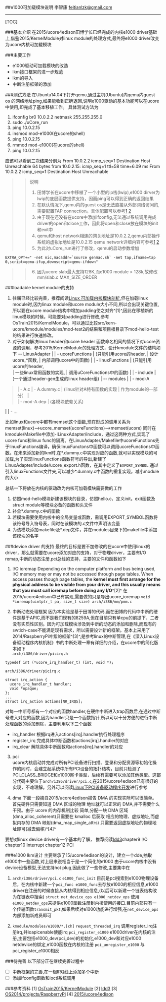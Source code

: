 ##e1000可加载模块说明
李智康
feitianlzk@gmail.com

- - -

[TOC]


###基本介绍
在2015/ucore4edison田博学长已经完成的内核e1000 driver基础上,借鉴2015/KernelModule对linux module的处理方式,最终将e1000 driver改变为ucore内核可加载模块

###主要工作
- e1000驱动可加载模块的改造
- lkm接口框架的进一步规范
- lkm的导入
- 中断注册框架的添加

###测试方法
在Ubuntu14.04下打开qemu,通过主机(Ubuntu)向qemu内guest os 的网络地址ping,如果能收到正确返回,说明e1000驱动的基本功能可以在ucore中使用,即完成了基本移植工作。
具体测试方法为
 1. ifconfig br0 10.0.2.2 netmask 255.255.255.0
 2. sudo ./uCore_run
 3. ping 10.0.2.15
 4. insmod mod-e1000(在ucore的shell)
 5. ping 10.0.2.15
 6. rmmod mod-e1000(在ucore的shell)
 7. ping 10.0.2.15

应该可以看到三次结果分别为
From 10.0.2.2 icmp_seq=1 Destination Host Unreachable
64 bytes from 10.0.2.15: icmp_seq=1 ttl=58 time=6.09 ms
From 10.0.2.2 icmp_seq=1 Destination Host Unreachable
>>说明
>>1. 田博学长在ucore中移植了一个小型的ip栈(lwip),e1000 dirver为lwip的底层函数提供支持，因而ping可以得到正确的返回结果
>>2. 在默认情况下,qemu内的guest os是无法直接从外部网络访问的,需要配置TAP connection。具体配置可以参考[1](http://nairobi-embedded.org/a_qemu_tap_networking_setup.html)
[2](https://tthtlc.wordpress.com/2015/10/21/qemu-how-to-setup-tuntap-bridge-networking/)
>>3. 由于现在还没有在ucore中添加ifconfig,无法通过系统调用完成driver的open和close工作，因此将open和close放在模块的init和exit中
>>4. qemu和host network相连的网关地址是10.0.2.2,qemu内部操作系统的虚拟ip地址是10.0.2.15 qemu network详细内容可参考[1](http://wiki.qemu.org/Documentation/Networking) [2](https://en.wikibooks.org/wiki/QEMU/Networking#TAP_interfaces)
>>5. 为此对uCore_run进行了修改，qemu的启动参数增加
```
EXTRA_OPT+=" -net nic,macaddr=`source genmac.sh` -net tap,ifname=tap    0,script=qemu-ifup,downscript=qemu-ifdown"
```
>>6. 因为ucore slab最大支持128K,而e1000 module > 128k,故修改mm/slab.c MAX_SIZE_ORDER

###loadable kernel module的支持
1. 往届已经比较完善，推荐阅读[Linux 可加载内核模块剖析](http://www.ibm.com/developerworks/cn/linux/l-lkm/),但在加载linux module时,因为linux module和ucore module大小不同,所以会出现关键位置,所以要在ucore module结构中增加padding使之对齐^[1]^,因此在移植新的linux模块的时候，可能要对padding进行修改,参考OsTrain2015/KernelModule，可以通过比较src/kern-ucore/kmodule/modules/mod-test2的结果和项目根目录下mod-hello-test的结果进行快速修改。
2. 对于如何解决linux header和ucore header 函数命名相同的情况下对ucore资源的调用，参考2015/KernelModule的处理方式，设计kmodule文件的结构如下
-- LinuxAdapter
|
| - ucoreFunctions 
|  (只能引用ucore的header, 
|   设计ucore_*函数,
|	内部调用ucore中的函数)
|
| - linuxFunctions 
|  (只能引用ucore的header,  
|   一些linux常用函数的实现,
|	调用uCoreFunctions中的函数)
|
| - include 
|  (一个通过header-gen生成的linux header组) 
|
-- modules
|
| - mod-A
>	| - A.c
>    | - A.dummy.c
>    |	(linux针对A特有函数的实现
>    |	作为module的一部分）
>    |	
>    | - mod-A.dep
>    |	(各模块依赖关系)
 
 |
 | -	...
 
 比如linux和ucore中都有memset这个函数,现在形成的调用关系为memset(linux)-->ucore_memset(ucoreFunctions)-->memset(ucore)
同时在kmodule/Makefile中添加-ILinuxAdapter/include，通过这两种方式,实现了ucore func和linux func的隔离。在LinuxAdapter/Makefile中ucoreFunctions先于linuxFunctions编译，确保linuxFunctons中函数可以调用ucoreFunctions中函数。在未来添加新的lkm时,在\*.dummy.c中实现对应的函数,就可以实现模块的可加载,为了实现linuxFunctions函数符号的导出,新建了LinuxAdapter/include/ucore_export.h函数，在其中定义了`EXPORT_SYMBOL`
通过引入linuxFunctions文件夹,可以减少\*.dummy.c中函数的重复实现，减小module的大小


总结一下将放在内核的驱动改为内核可加载模块需要做的工作
1. 仿照mod-hello模块新建该模块的目录，仿照hello.c，定义init，exit函数及struct module等模块必备的函数和头文件
2. 补全\*.dummy.c中的函数
3. 若模块需要使用内核中的全局变量或函数，需调用EXPORT_SYMBOL函数将该符号导入符号表，同时在该模块的.c文件中声明该变量
4. 为该模块添加makefile及\*.dep文件，并在modules目录下的makefile中添加该模块的名字

###device driver 的支持
最终的目标是要不加修改的在ucore中使用linux的driver，那么就需要在ucore添加对应的支持，对于物理driver，主要有I/O remap,中断的动态注册,pci总线的支持，主要的文件和函数如下
1. I/O ioremap
	Depending on the computer platform and bus being used, I/O memory may or may
not be accessed through page tables. When access passes though page tables, the
**kernel must first arrange for the physical address to be visible from your driver, and
this usually means that you must call ioremap before doing any I/O**^[2]^
在2015/ucore4edison中已有实现,需要做的只是导出ucore_ioremap
`void *ioremap(uintptr_t pa, size_t size) arch/i386/mm/pmm.c`

2. 中断动态处理框架 
	因为本实验是基于田博的代码,而在田博的代码中中断的硬件是基于APIC,而不是我们现有的8259A,但在目前只有单cpu的前提下，二者没有实质性区别。因为可加载模块涉及到中断的动态的添加和删除,而现有的swtich-case不能满足现有需求，所以需要设计新的框架。基本上采用了2014/RaspberryPi叶紫的框架^[3]^,是参考linux的中断管理,在《深入Linux设备驱动程序内核机制》书的中断处理一章有详细的介绍，在ucore中的简化版本如下    
`arch/i386/driver/picirq.h`
```
typedef int (*ucore_irq_handler_t) (int, void *);
```
`arch/i386/driver/picirq.c`
```
struct irq_action {
  ucore_irq_handler_t handler;
  void *opaque;
};
...
struct irq_action actions[NR_IRQS];
```
对每一中断号都有一个对应的函数handler,在硬件中断进入trap函数后,在通过中断号进入对应的函数,因为handler只是一个函数指针,所以可以十分方便的进行中断处理函数的添加删除，主要利用以下三个函数
 - irq_handler	根据irq进入actions[irq].handler执行处理程序
 - register_irq	完成具体中断函数和actions[irq].handler的对应
 - irq_clear	解除具体中断函数和actions[irq].handler的对应

3. pci	
	ucore内核启动并完成对所有PCI设备进行扫描、登录和分配资源等初始化操作的同时，会建立起系统中所有PCI设备的拓扑结构，目前只检测了PCI_CLASS_BRIDGE和e1000网卡类型，后续有需要可以添加其他类型。这部分代码主要位于`arch/i386/driver/pci.c`,在2015/ucore4edison已有很好的实现，不难理解。另外可以阅读[Linux下PCI设备驱动程序开发](https://www.ibm.com/developerworks/cn/linux/l-pci/)进行参考

4. dma
	下面一段摘自2015/ucore4edison报告
    DMA 的实现实际可以很简单。首先硬件只需要知道 DMA 区域的物理
地址就可以正常的 DMA,并不需要什么干预。由于 ucore 的内存机制比较
简单,分配一块 DMA 区域(dma_alloc_coherent)只需要在 kmalloc 后获取
相应的物理、虚拟地址,而虚拟内存的 DMA 映射(dma_map_single_attrs)
只需要返回虚拟地址的物理地址即可(减去偏移)^[4]^

要想对linux device driver有一个基本的了解， 推荐阅读[ldd3](https://lwn.net/Kernel/LDD3/)chapter9 I/O chapter10 Interrupt  chapter12 PCI

###e1000 lkm设计
主要继承了15/ucore4edison的设计，建立一个dde,抽取e1000中一些函数,对上层来说相当于是一个简化的e1000
由于ucore内核中没有device设备模型,无法支持hot plug,因此做了一些修改,主要集中在
1. `arch/i386/driver/pci.c`
`e1000_func_init`
目前是pci搜索到e1000物理设备后，在内核中新建一个`pci_func e1000_func`去存放e1000的相应信息,e1000 driver在注册的时候直接从内核得到相应信息,(以后可以新建一个链表结构改为在链表中搜索)
`struct net_device_ops e1000_netdev_ops`
使用`e1000_netdev_ops`来提供e1000函数注册到内核使用的接口.目前内部只有一个传输函数`transmit_pkt`,如果后续对e1000功能进行增强,在`net_device_ops`内部添加新成员即可

2. `kmodule/modules/e1000/*.[ch]`
`request_threaded_irq`	调用register_irq注册irq,并ioapicenable使能irq
`pci_register_e1000`	e1000driver在内核的注册,主要包括e1000_dev(pci_dev)的初始化,e1000_dev和对应e1000 netdevice的绑定,e1000函数在内核的注册
`pci_unregister_e1000`	与pci_register_e1000相反

###待完善
以下部分正在继续完善过程中
- [ ] 中断框架的完善,在一根IRQ线上添加多个中断
- [ ] 添加ifconfig函数和ioctl系统调用

###参考资料
[1] [OsTrain2015/KernelModule](http://166.111.68.197:11123/oscourse/OS2015/projects/KernModule)
[2]	[ldd3](https://lwn.net/Kernel/LDD3/)
[3] [OS2014/projects/RaspberryPi](http://166.111.68.197:11123/oscourse/OS2014/projects/RaspberryPi)
[4] [2015/ucore4edison](http://166.111.68.197:11123/oscourse/ucore4edison)
